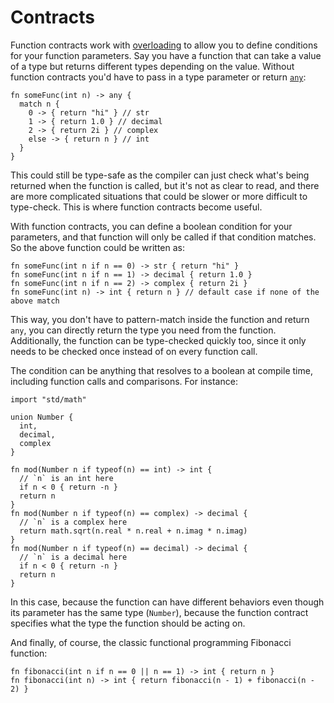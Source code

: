# Contracts

Function contracts work with [overloading](./overloading) to allow you to define conditions for your function parameters. Say you have a function that can take a value of a type but returns different types depending on the value. Without function contracts you'd have to pass in a type parameter or return [`any`](../types/any):

```nc
fn someFunc(int n) -> any {
  match n {
    0 -> { return "hi" } // str
    1 -> { return 1.0 } // decimal
    2 -> { return 2i } // complex
    else -> { return n } // int
  }
}
```

This could still be type-safe as the compiler can just check what's being returned when the function is called, but it's not as clear to read, and there are more complicated situations that could be slower or more difficult to type-check. This is where function contracts become useful.

With function contracts, you can define a boolean condition for your parameters, and that function will only be called if that condition matches. So the above function could be written as:

```nc
fn someFunc(int n if n == 0) -> str { return "hi" }
fn someFunc(int n if n == 1) -> decimal { return 1.0 }
fn someFunc(int n if n == 2) -> complex { return 2i }
fn someFunc(int n) -> int { return n } // default case if none of the above match
```

This way, you don't have to pattern-match inside the function and return `any`, you can directly return the type you need from the function. Additionally, the function can be type-checked quickly too, since it only needs to be checked once instead of on every function call.

The condition can be anything that resolves to a boolean at compile time, including function calls and comparisons. For instance:

```nc
import "std/math"

union Number {
  int,
  decimal,
  complex
}

fn mod(Number n if typeof(n) == int) -> int {
  // `n` is an int here
  if n < 0 { return -n }
  return n
}
fn mod(Number n if typeof(n) == complex) -> decimal {
  // `n` is a complex here
  return math.sqrt(n.real * n.real + n.imag * n.imag)
}
fn mod(Number n if typeof(n) == decimal) -> decimal {
  // `n` is a decimal here
  if n < 0 { return -n }
  return n
}
```

In this case, because the function can have different behaviors even though its parameter has the same type (`Number`), because the function contract specifies what the type the function should be acting on.

And finally, of course, the classic functional programming Fibonacci function:

```nc
fn fibonacci(int n if n == 0 || n == 1) -> int { return n }
fn fibonacci(int n) -> int { return fibonacci(n - 1) + fibonacci(n - 2) }
```
